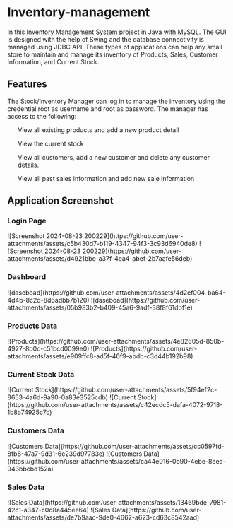 <h1>Inventory-management</h1>

In this Inventory Management System project in Java with MySQL. The GUI is designed with the help of Swing and the database connectivity is managed using JDBC API. These types of applications can help any small store to maintain and manage its inventory of Products, Sales, Customer Information, and Current Stock.

<h2>Features</h2>
The Stock/Inventory Manager can log in to manage the inventory using the credential root as username and root as password. The manager has access to the following:

<ol>View all existing products and add a new product detail</ol>
<ol>View the current stock</ol>
<ol>View all customers, add a new customer and delete any customer details.</ol>
<ol>View all past sales information and add new sale information</ol>

<h2>Application Screenshot</h2>
<h3>Login Page</h3> 
![Screenshot 2024-08-23 200229](https://github.com/user-attachments/assets/c5b430d7-b119-4347-94f3-3c93d6940de8)
![Screenshot 2024-08-23 200229](https://github.com/user-attachments/assets/d4921bbe-a37f-4ea4-abef-2b7aafe56deb)

<h3>Dashboard</h3>
![daseboad](https://github.com/user-attachments/assets/4d2ef004-ba64-4d4b-8c2d-8d6adbb7b120)
![daseboad](https://github.com/user-attachments/assets/05b983b2-b409-45a6-9adf-38f8f61dbf1e)

<h3>Products Data</h3>
![Products](https://github.com/user-attachments/assets/4e82605d-850b-4927-8b0c-c51bcd0099e0)
![Products](https://github.com/user-attachments/assets/e909ffc8-ad5f-46f9-abdb-c3d44b192b98)
<h3>Current Stock Data</h3>
![Current Stock](https://github.com/user-attachments/assets/5f94ef2c-8653-4a6d-9a90-0a83e3525cdb)
![Current Stock](https://github.com/user-attachments/assets/c42ecdc5-dafa-4072-9718-1b8a74925c7c)

<h3>Customers Data</h3>
![Customers Data](https://github.com/user-attachments/assets/cc0597fd-8fb8-47a7-9d31-6e239d97783c)
![Customers Data](https://github.com/user-attachments/assets/ca44e016-0b90-4ebe-8eea-943bbcbd152a)

<h3>Sales Data</h3>
![Sales Data](https://github.com/user-attachments/assets/13469bde-7981-42c1-a347-c0d8a445ee64)
![Sales Data](https://github.com/user-attachments/assets/de7b9aac-9de0-4662-a623-cd63c8542aad)







